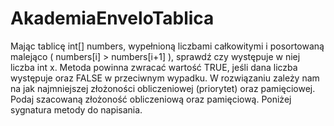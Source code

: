 # AkademiaEnveloTablica
Mając tablicę int[] numbers, wypełnioną liczbami całkowitymi i posortowaną malejąco ( numbers[i] > numbers[i+1] ), sprawdź czy występuje w niej liczba int x. Metoda powinna zwracać wartość TRUE, jeśli dana liczba występuje oraz FALSE w przeciwnym wypadku. W rozwiązaniu zależy nam na jak najmniejszej złożoności obliczeniowej (priorytet) oraz pamięciowej. Podaj szacowaną złożoność obliczeniową oraz pamięciową. Poniżej sygnatura metody do napisania.
